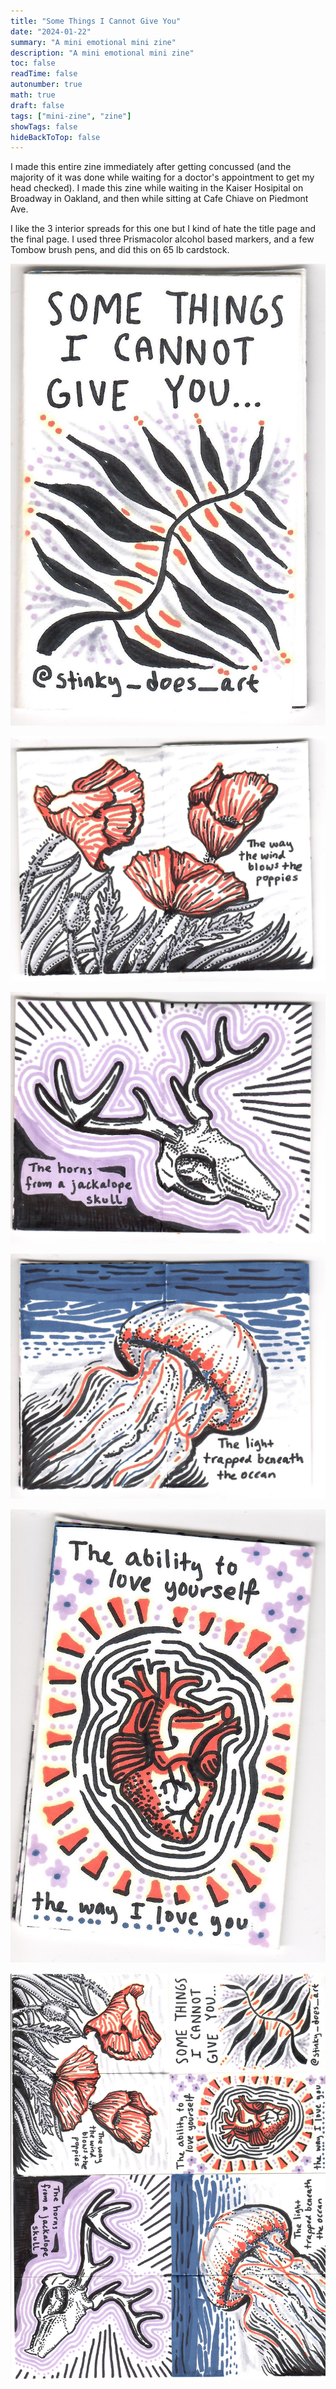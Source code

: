 ```yaml
---
title: "Some Things I Cannot Give You"
date: "2024-01-22"
summary: "A mini emotional mini zine"
description: "A mini emotional mini zine"
toc: false
readTime: false
autonumber: true
math: true
draft: false
tags: ["mini-zine", "zine"]
showTags: false
hideBackToTop: false
---
```


I made this entire zine immediately after getting concussed (and the majority of it was done while waiting for a doctor's appointment to get my head checked). I made this zine while waiting in the Kaiser Hosipital on Broadway in Oakland, and then while sitting at Cafe Chiave on Piedmont Ave. 

I like the 3 interior spreads for this one but I kind of hate the title page and the final page. I used three Prismacolor alcohol based markers, and a few Tombow brush pens, and did this on 65 lb cardstock. 

![Title page for Some Things I Cannot Give You](some-things-1.jpg#small)

![The way the wind blows the poppies](some-things-2.jpg#small)

![The horns from a jackalope skull](some-things-3.jpg#small)

![The light trapped beneath the ocean](some-things-4.jpg#small)

![The ability to love yourself the way I love you](some-things-5.jpg#small)

![Scan of the full zine](some-things-full-zine.jpg#small)
